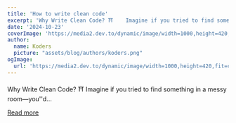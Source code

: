 ```yaml
---
title: 'How to write clean code'
excerpt: 'Why Write Clean Code? ⛩️    Imagine if you tried to find something in a messy room—you''d...'
date: '2024-10-23'
coverImage: 'https://media2.dev.to/dynamic/image/width=1000,height=420,fit=cover,gravity=auto,format=auto/https%3A%2F%2Fdev-to-uploads.s3.amazonaws.com%2Fuploads%2Farticles%2Fj12yer1mgfdnf038nxqo.png'
author:
  name: Koders
  picture: "assets/blog/authors/koders.png"
ogImage:
  url: 'https://media2.dev.to/dynamic/image/width=1000,height=420,fit=cover,gravity=auto,format=auto/https%3A%2F%2Fdev-to-uploads.s3.amazonaws.com%2Fuploads%2Farticles%2Fj12yer1mgfdnf038nxqo.png'
---
```


Why Write Clean Code? ⛩️    Imagine if you tried to find something in a messy room—you''d...

[Read more](https://dev.to/codewithshahan/how-to-write-clean-code-3599)
